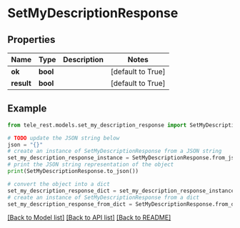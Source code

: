 # SetMyDescriptionResponse


## Properties

Name | Type | Description | Notes
------------ | ------------- | ------------- | -------------
**ok** | **bool** |  | [default to True]
**result** | **bool** |  | [default to True]

## Example

```python
from tele_rest.models.set_my_description_response import SetMyDescriptionResponse

# TODO update the JSON string below
json = "{}"
# create an instance of SetMyDescriptionResponse from a JSON string
set_my_description_response_instance = SetMyDescriptionResponse.from_json(json)
# print the JSON string representation of the object
print(SetMyDescriptionResponse.to_json())

# convert the object into a dict
set_my_description_response_dict = set_my_description_response_instance.to_dict()
# create an instance of SetMyDescriptionResponse from a dict
set_my_description_response_from_dict = SetMyDescriptionResponse.from_dict(set_my_description_response_dict)
```
[[Back to Model list]](../README.md#documentation-for-models) [[Back to API list]](../README.md#documentation-for-api-endpoints) [[Back to README]](../README.md)


